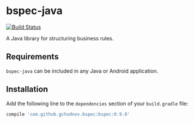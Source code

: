 # bspec-java
[![Build Status](https://travis-ci.org/gchudnov/bspec-java.svg)](https://travis-ci.org/gchudnov/bspec-java)

A Java library for structuring business rules.

## Requirements

`bspec-java` can be included in any Java or Android application.


## Installation

Add the following line to the `dependencies` section of your `build.gradle` file:

```groovy
compile 'com.github.gchudnov.bspec:bspec:0.9.0'
```
